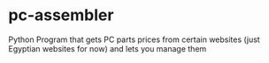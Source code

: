 # pc-assembler
Python Program that gets PC parts prices from certain websites (just Egyptian websites for now) and lets you manage them
